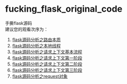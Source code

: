 # fucking_flask_original_code
手撕flask源码  
建议您的观看次序为：  
1. [flask源码分析之路由本质](https://github.com/FantasticPsq/fucking_flask_original_code/blob/master/flask%E6%BA%90%E7%A0%81%E5%88%86%E6%9E%90%E4%B9%8B%E8%B7%AF%E7%94%B1%E6%9C%AC%E8%B4%A8.md)  
2. [flask源码分析之本地线程](https://github.com/FantasticPsq/fucking_flask_original_code/blob/master/flask%E6%BA%90%E7%A0%81%E5%88%86%E6%9E%90%E4%B9%8B%E6%9C%AC%E5%9C%B0%E7%BA%BF%E7%A8%8B.md) 
3. [flask源码分析之请求上下文基本流程](https://github.com/FantasticPsq/fucking_flask_original_code/blob/master/flask%E6%BA%90%E7%A0%81%E5%88%86%E6%9E%90%E4%B9%8B%E8%AF%B7%E6%B1%82%E4%B8%8A%E4%B8%8B%E6%96%87%E5%9F%BA%E6%9C%AC%E6%B5%81%E7%A8%8B.md)  
4. [flask源码分析之请求上下文第一阶段](https://github.com/FantasticPsq/fucking_flask_original_code/blob/master/flask%E6%BA%90%E7%A0%81%E5%88%86%E6%9E%90%E4%B9%8B%E8%AF%B7%E6%B1%82%E4%B8%8A%E4%B8%8B%E6%96%87%E7%AC%AC%E4%B8%80%E9%98%B6%E6%AE%B5.md)
5. [flask源码分析之请求上下文第二阶段](https://github.com/FantasticPsq/fucking_flask_original_code/blob/master/flask%E6%BA%90%E7%A0%81%E5%88%86%E6%9E%90%E4%B9%8B%E8%AF%B7%E6%B1%82%E4%B8%8A%E4%B8%8B%E6%96%87%E7%AC%AC%E4%BA%8C%E9%98%B6%E6%AE%B5.md) 
6. [flask源码分析之请求上下文第三阶段](https://github.com/FantasticPsq/fucking_flask_original_code/blob/master/flask%E6%BA%90%E7%A0%81%E5%88%86%E6%9E%90%E4%B9%8B%E8%AF%B7%E6%B1%82%E4%B8%8A%E4%B8%8B%E6%96%87%E7%AC%AC%E4%B8%89%E9%98%B6%E6%AE%B5.md)
7. [flask源码分析之request对象](https://github.com/FantasticPsq/fucking_flask_original_code/blob/master/flask%E6%BA%90%E7%A0%81%E5%88%86%E6%9E%90%E4%B9%8Brequest%E5%AF%B9%E8%B1%A1.md)